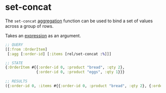 # set-concat

The `set-concat` [aggregation](aggregates.md) function can be used to bind a set of values across a group of rows.

Takes an [expression](expr.md) as an argument.

```clojure 
;; QUERY
[[:from :OrderItem]
 [:agg [:order-id] [:items [rel/set-concat :%]]]

;; STATE 
{:OrderItem #{{:order-id 0, :product "bread", :qty 2}, 
              {:order-id 0, :product "eggs", :qty 1}}}
              
;; RESULTS
({:order-id 0, :items #{{:order-id 0, :product "bread", :qty 2}, {:order-id 1, :product "eggs", :qty 1}}})
```